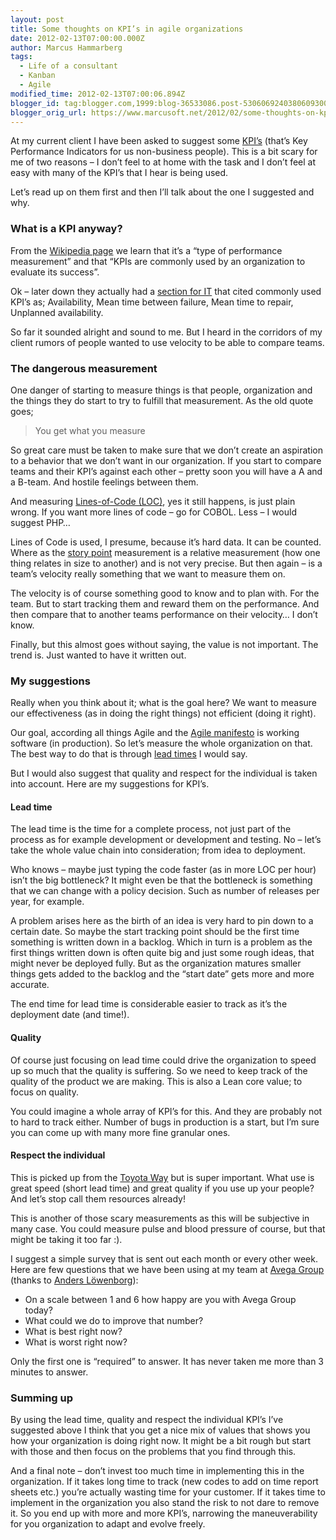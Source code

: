 ```yaml
---
layout: post
title: Some thoughts on KPI’s in agile organizations
date: 2012-02-13T07:00:00.000Z
author: Marcus Hammarberg
tags:
  - Life of a consultant
  - Kanban
  - Agile
modified_time: 2012-02-13T07:00:06.894Z
blogger_id: tag:blogger.com,1999:blog-36533086.post-5306069240380609300
blogger_orig_url: https://www.marcusoft.net/2012/02/some-thoughts-on-kpis-in-agile.html
---
```



At my current client I have been asked to suggest some
<a href="http://en.wikipedia.org/wiki/Performance_indicator"
target="_blank">KPI’s</a> (that’s Key Performance Indicators for us
non-business people). This is a bit scary for me of two reasons – I
don’t feel to at home with the task and I don’t feel at easy with many
of the KPI’s that I hear is being used.

Let’s read up on them first and then I’ll talk about the one I suggested
and why.

### What is a KPI anyway?

From the <a href="http://en.wikipedia.org/wiki/Performance_indicator"
target="_blank">Wikipedia page</a> we learn that it’s a “type of
performance measurement” and that “KPIs are commonly used by an
organization to evaluate its success”.

Ok – later down they actually had a
<a href="http://en.wikipedia.org/wiki/Performance_indicator#IT"
target="_blank">section for IT</a> that cited commonly used KPI’s as;
Availability, Mean time between failure, Mean time to repair, Unplanned
availability.

So far it sounded alright and sound to me. But I heard in the corridors
of my client rumors of people wanted to use velocity to be able to
compare teams.

### The dangerous measurement

One danger of starting to measure things is that people, organization
and the things they do start to try to fulfill that measurement. As the
old quote goes;

> You get what you measure

So great care must be taken to make sure that we don’t create an
aspiration to a behavior that we don’t want in our organization. If you
start to compare teams and their KPI’s against each other – pretty soon
you will have a A and a B-team. And hostile feelings between them.

And measuring
<a href="http://en.wikipedia.org/wiki/Source_lines_of_code"
target="_blank">Lines-of-Code (LOC)</a>, yes it still happens, is just
plain wrong. If you want more lines of code – go for COBOL. Less – I
would suggest PHP…

Lines of Code is used, I presume, because it’s hard data. It can be
counted. Where as the <a
href="http://agilefaq.wordpress.com/2007/11/13/what-is-a-story-point/"
target="_blank">story point</a> measurement is a relative measurement
(how one thing relates in size to another) and is not very precise. But
then again – is a team’s velocity really something that we want to
measure them on.

The velocity is of course something good to know and to plan with. For
the team. But to start tracking them and reward them on the performance.
And then compare that to another teams performance on their velocity… I
don’t know.

Finally, but this almost goes without saying, the value is not
important. The trend is. Just wanted to have it written out.

### My suggestions

Really when you think about it; what is the goal here? We want to
measure our effectiveness (as in doing the right things) not efficient
(doing it right).

Our goal, according all things Agile and the
<a href="http://www.agilemanifesto.org/" target="_blank">Agile
manifesto</a> is working software (in production). So let’s measure the
whole organization on that. The best way to do that is through
<a href="http://en.wikipedia.org/wiki/Lead_time" target="_blank">lead
times</a> I would say.

But I would also suggest that quality and respect for the individual is
taken into account. Here are my suggestions for KPI’s.

#### Lead time

The lead time is the time for a complete process, not just part of the
process as for example development or development and testing. No –
let’s take the whole value chain into consideration; from idea to
deployment.

Who knows – maybe just typing the code faster (as in more LOC per hour)
isn’t the big bottleneck? It might even be that the bottleneck is
something that we can change with a policy decision. Such as number of
releases per year, for example.

A problem arises here as the birth of an idea is very hard to pin down
to a certain date. So maybe the start tracking point should be the first
time something is written down in a backlog. Which in turn is a problem
as the first things written down is often quite big and just some rough
ideas, that might never be deployed fully. But as the organization
matures smaller things gets added to the backlog and the “start date”
gets more and more accurate.

The end time for lead time is considerable easier to track as it’s the
deployment date (and time!).

#### Quality

Of course just focusing on lead time could drive the organization to
speed up so much that the quality is suffering. So we need to keep track
of the quality of the product we are making. This is also a Lean core
value; to focus on quality.

You could imagine a whole array of KPI’s for this. And they are probably
not to hard to track either. Number of bugs in production is a start,
but I’m sure you can come up with many more fine granular ones.

#### Respect the individual

This is picked up from the
<a href="http://en.wikipedia.org/wiki/The_Toyota_Way"
target="_blank">Toyota Way</a> but is super important. What use is great
speed (short lead time) and great quality if you use up your people? And
let’s stop call them resources already!

This is another of those scary measurements as this will be subjective
in many case. You could measure pulse and blood pressure of course, but
that might be taking it too far :).

I suggest a simple survey that is sent out each month or every other
week. Here are few questions that we have been using at my team at
<a href="http://www.avegagroup.se" target="_blank">Avega Group</a>
(thanks to
<a href="https://twitter.com/#!/anderslowenborg" target="_blank">Anders
Löwenborg</a>):

- On a scale between 1 and 6 how happy are you with Avega Group today?
- What could we do to improve that number?
- What is best right now?
- What is worst right now?

Only the first one is “required” to answer. It has never taken me more
than 3 minutes to answer.

### Summing up

By using the lead time, quality and respect the individual KPI’s I’ve
suggested above I think that you get a nice mix of values that shows you
how your organization is doing right now. It might be a bit rough but
start with those and then focus on the problems that you find through
this.

And a final note – don’t invest too much time in implementing this in
the organization. If it takes long time to track (new codes to add on
time report sheets etc.) you’re actually wasting time for your customer.
If it takes time to implement in the organization you also stand the
risk to not dare to remove it. So you end up with more and more KPI’s,
narrowing the maneuverability for you organization to adapt and evolve
freely.
